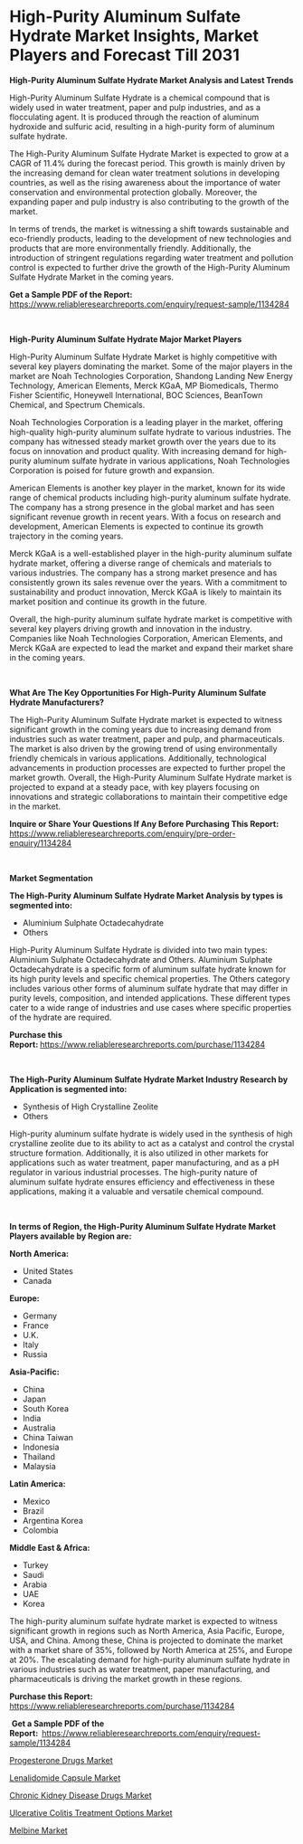 <p><h1>High-Purity Aluminum Sulfate Hydrate Market Insights, Market Players and Forecast Till 2031</h1></p><p><strong>High-Purity Aluminum Sulfate Hydrate Market Analysis and Latest Trends</strong></p>
<p><p>High-Purity Aluminum Sulfate Hydrate is a chemical compound that is widely used in water treatment, paper and pulp industries, and as a flocculating agent. It is produced through the reaction of aluminum hydroxide and sulfuric acid, resulting in a high-purity form of aluminum sulfate hydrate.</p><p>The High-Purity Aluminum Sulfate Hydrate Market is expected to grow at a CAGR of 11.4% during the forecast period. This growth is mainly driven by the increasing demand for clean water treatment solutions in developing countries, as well as the rising awareness about the importance of water conservation and environmental protection globally. Moreover, the expanding paper and pulp industry is also contributing to the growth of the market.</p><p>In terms of trends, the market is witnessing a shift towards sustainable and eco-friendly products, leading to the development of new technologies and products that are more environmentally friendly. Additionally, the introduction of stringent regulations regarding water treatment and pollution control is expected to further drive the growth of the High-Purity Aluminum Sulfate Hydrate Market in the coming years.</p></p>
<p><strong>Get a Sample PDF of the Report:&nbsp;</strong> <a href="https://www.reliableresearchreports.com/enquiry/request-sample/1134284">https://www.reliableresearchreports.com/enquiry/request-sample/1134284</a></p>
<p>&nbsp;</p>
<p><strong>High-Purity Aluminum Sulfate Hydrate Major Market Players</strong></p>
<p><p>High-Purity Aluminum Sulfate Hydrate Market is highly competitive with several key players dominating the market. Some of the major players in the market are Noah Technologies Corporation, Shandong Landing New Energy Technology, American Elements, Merck KGaA, MP Biomedicals, Thermo Fisher Scientific, Honeywell International, BOC Sciences, BeanTown Chemical, and Spectrum Chemicals.</p><p>Noah Technologies Corporation is a leading player in the market, offering high-quality high-purity aluminum sulfate hydrate to various industries. The company has witnessed steady market growth over the years due to its focus on innovation and product quality. With increasing demand for high-purity aluminum sulfate hydrate in various applications, Noah Technologies Corporation is poised for future growth and expansion.</p><p>American Elements is another key player in the market, known for its wide range of chemical products including high-purity aluminum sulfate hydrate. The company has a strong presence in the global market and has seen significant revenue growth in recent years. With a focus on research and development, American Elements is expected to continue its growth trajectory in the coming years.</p><p>Merck KGaA is a well-established player in the high-purity aluminum sulfate hydrate market, offering a diverse range of chemicals and materials to various industries. The company has a strong market presence and has consistently grown its sales revenue over the years. With a commitment to sustainability and product innovation, Merck KGaA is likely to maintain its market position and continue its growth in the future.</p><p>Overall, the high-purity aluminum sulfate hydrate market is competitive with several key players driving growth and innovation in the industry. Companies like Noah Technologies Corporation, American Elements, and Merck KGaA are expected to lead the market and expand their market share in the coming years.</p></p>
<p>&nbsp;</p>
<p><strong>What Are The Key Opportunities For High-Purity Aluminum Sulfate Hydrate Manufacturers?</strong></p>
<p><p>The High-Purity Aluminum Sulfate Hydrate market is expected to witness significant growth in the coming years due to increasing demand from industries such as water treatment, paper and pulp, and pharmaceuticals. The market is also driven by the growing trend of using environmentally friendly chemicals in various applications. Additionally, technological advancements in production processes are expected to further propel the market growth. Overall, the High-Purity Aluminum Sulfate Hydrate market is projected to expand at a steady pace, with key players focusing on innovations and strategic collaborations to maintain their competitive edge in the market.</p></p>
<p><strong>Inquire or Share Your Questions If Any Before Purchasing This Report:</strong> <a href="https://www.reliableresearchreports.com/enquiry/pre-order-enquiry/1134284">https://www.reliableresearchreports.com/enquiry/pre-order-enquiry/1134284</a></p>
<p>&nbsp;</p>
<p><strong>Market Segmentation</strong></p>
<p><strong>The High-Purity Aluminum Sulfate Hydrate Market Analysis by types is segmented into:</strong></p>
<p><ul><li>Aluminium Sulphate Octadecahydrate</li><li>Others</li></ul></p>
<p><p>High-Purity Aluminum Sulfate Hydrate is divided into two main types: Aluminium Sulphate Octadecahydrate and Others. Aluminium Sulphate Octadecahydrate is a specific form of aluminum sulfate hydrate known for its high purity levels and specific chemical properties. The Others category includes various other forms of aluminum sulfate hydrate that may differ in purity levels, composition, and intended applications. These different types cater to a wide range of industries and use cases where specific properties of the hydrate are required.</p></p>
<p><strong>Purchase this Report:&nbsp;</strong><a href="https://www.reliableresearchreports.com/purchase/1134284">https://www.reliableresearchreports.com/purchase/1134284</a></p>
<p>&nbsp;</p>
<p><strong>The High-Purity Aluminum Sulfate Hydrate Market Industry Research by Application is segmented into:</strong></p>
<p><ul><li>Synthesis of High Crystalline Zeolite</li><li>Others</li></ul></p>
<p><p>High-purity aluminum sulfate hydrate is widely used in the synthesis of high crystalline zeolite due to its ability to act as a catalyst and control the crystal structure formation. Additionally, it is also utilized in other markets for applications such as water treatment, paper manufacturing, and as a pH regulator in various industrial processes. The high-purity nature of aluminum sulfate hydrate ensures efficiency and effectiveness in these applications, making it a valuable and versatile chemical compound.</p></p>
<p>&nbsp;</p>
<p><strong>In terms of Region, the High-Purity Aluminum Sulfate Hydrate Market Players available by Region are:</strong></p>
<p>
    <p> <strong> North America: </strong>
        <ul>
            <li>United States</li>
            <li>Canada</li>
        </ul>
        </p> 
    <p> <strong> Europe: </strong>
        <ul>
            <li>Germany</li>
            <li>France</li>
            <li>U.K.</li>
            <li>Italy</li>
            <li>Russia</li>
        </ul>
        </p> 
    <p> <strong> Asia-Pacific: </strong>
        <ul>
            <li>China</li>
            <li>Japan</li>
            <li>South Korea</li>
            <li>India</li>
            <li>Australia</li>
            <li>China Taiwan</li>
            <li>Indonesia</li>
            <li>Thailand</li>
            <li>Malaysia</li>
        </ul>
        </p> 
    <p> <strong> Latin America: </strong>
        <ul>
            <li>Mexico</li>
            <li>Brazil</li>
            <li>Argentina Korea</li>
            <li>Colombia</li>
        </ul>
        </p> 
    <p> <strong> Middle East & Africa: </strong>
        <ul>
            <li>Turkey</li>
            <li>Saudi</li>
            <li>Arabia</li>
            <li>UAE</li>
            <li>Korea</li>
        </ul>
    </p>
    </p>
<p><p>The high-purity aluminum sulfate hydrate market is expected to witness significant growth in regions such as North America, Asia Pacific, Europe, USA, and China. Among these, China is projected to dominate the market with a market share of 35%, followed by North America at 25%, and Europe at 20%. The escalating demand for high-purity aluminum sulfate hydrate in various industries such as water treatment, paper manufacturing, and pharmaceuticals is driving the market growth in these regions.</p></p>
<p><strong>Purchase this Report: </strong><a href="https://www.reliableresearchreports.com/purchase/1134284">https://www.reliableresearchreports.com/purchase/1134284</a></p>
<p>&nbsp;<strong>Get a Sample PDF of the Report:&nbsp;&nbsp;</strong><a href="https://www.reliableresearchreports.com/enquiry/request-sample/1134284">https://www.reliableresearchreports.com/enquiry/request-sample/1134284</a></p>
<p><strong></strong></p>
<p><p><a href="https://medium.com/@desmondmraz1/progesterone-drugs-market-comprehensive-assessment-by-type-application-and-geography-c9d5faba2a44">Progesterone Drugs Market</a></p><p><a href="https://medium.com/@desmondmraz1/lenalidomide-capsule-nbsp-market-focuses-on-market-share-size-and-projected-forecast-till-2031-e48e48b19934">Lenalidomide Capsule Market</a></p><p><a href="https://medium.com/@desmondmraz1/decoding-chronic-kidney-disease-drugs-market-metrics-market-share-trends-and-growth-patterns-58d9a54470e1">Chronic Kidney Disease Drugs Market</a></p><p><a href="https://medium.com/@desmondmraz1/ulcerative-colitis-treatment-options-market-size-market-outlook-and-market-forecast-2024-to-2031-d164df6080e1">Ulcerative Colitis Treatment Options Market</a></p><p><a href="https://medium.com/@desmondmraz1/melbine-market-outlook-industry-overview-and-forecast-2024-to-2031-d2e0b2f22a2a">Melbine Market</a></p></p>